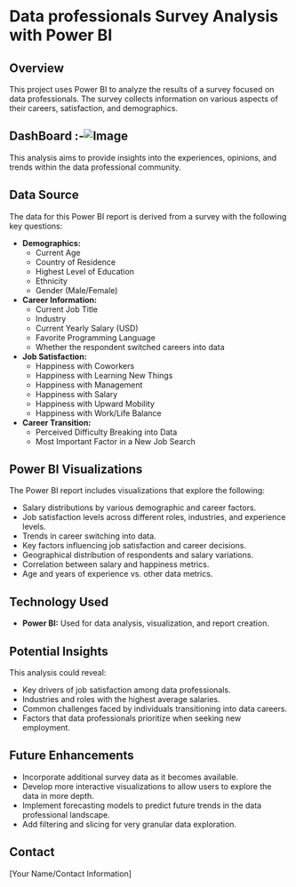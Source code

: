 # Data professionals Survey Analysis with Power BI

## Overview

This project uses Power BI to analyze the results of a survey focused on data professionals.  The survey collects 
information on various aspects of their careers, satisfaction, and demographics.  
## DashBoard :-![Image](https://github.com/user-attachments/assets/cd062f90-77e4-4e76-99ce-9b14207ffdb0)


This analysis aims to provide insights into the experiences, opinions, and trends within the data professional community.

## Data Source

The data for this Power BI report is derived from a survey with the following key questions:

*   **Demographics:**
    *   Current Age
    *   Country of Residence
    *   Highest Level of Education
    *   Ethnicity
    *   Gender (Male/Female)
*   **Career Information:**
    *   Current Job Title
    *   Industry
    *   Current Yearly Salary (USD)
    *   Favorite Programming Language
    *   Whether the respondent switched careers into data
*   **Job Satisfaction:**
    *   Happiness with Coworkers
    *   Happiness with Learning New Things
    *   Happiness with Management
    *   Happiness with Salary
    *   Happiness with Upward Mobility
    *   Happiness with Work/Life Balance
*   **Career Transition:**
    *   Perceived Difficulty Breaking into Data
    *   Most Important Factor in a New Job Search

## Power BI Visualizations

The Power BI report includes visualizations that explore the following:

*   Salary distributions by various demographic and career factors.
*   Job satisfaction levels across different roles, industries, and experience levels.
*   Trends in career switching into data.
*   Key factors influencing job satisfaction and career decisions.
*   Geographical distribution of respondents and salary variations.
*   Correlation between salary and happiness metrics.
*   Age and years of experience vs. other data metrics.

## Technology Used

*   **Power BI:**  Used for data analysis, visualization, and report creation.

## Potential Insights

This analysis could reveal:

*   Key drivers of job satisfaction among data professionals.
*   Industries and roles with the highest average salaries.
*   Common challenges faced by individuals transitioning into data careers.
*   Factors that data professionals prioritize when seeking new employment.

## Future Enhancements

*   Incorporate additional survey data as it becomes available.
*   Develop more interactive visualizations to allow users to explore the data in more depth.
*   Implement forecasting models to predict future trends in the data professional landscape.
*   Add filtering and slicing for very granular data exploration.

## Contact

[Your Name/Contact Information]

